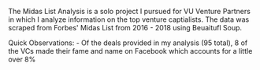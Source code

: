The Midas List Analysis is a solo project I pursued for VU Venture Partners in which I analyze information on the top venture captialists. The data was scraped from Forbes' Midas List from 2016 - 2018 using Beuaitufl Soup. 

Quick Observations:
    - Of the deals provided in my analysis (95 total), 8 of the VCs made their fame and name on Facebook which accounts for a little over 8%